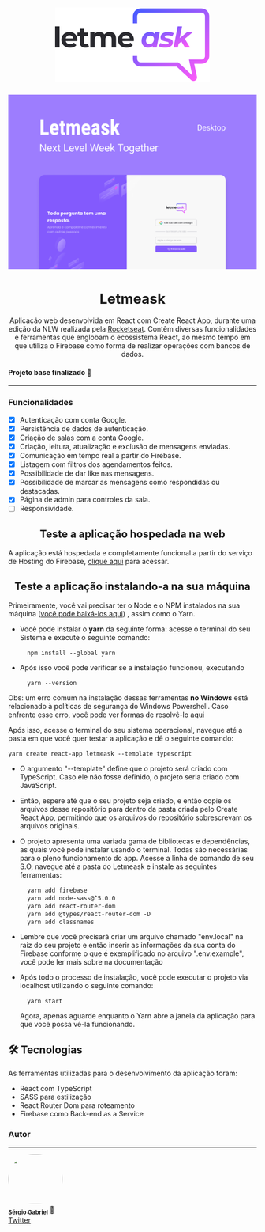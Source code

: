 <h1 align="center">
	<img alt="Logo do Letmeask" title="Logo do Letmeask" src="./src/assets/images/logo.svg">
</h1>
<p align="center">
	<img src="./src/img/react-img.png">
</p>

<h1 align="center">Letmeask</h1>
<p align="center">Aplicação web desenvolvida em React com Create React App, durante uma edição da NLW realizada pela <a href="https://www.youtube.com/rocketseat">Rocketseat</a>. Contêm diversas funcionalidades e ferramentas que englobam o ecossistema React, ao mesmo tempo em que utiliza o Firebase como forma de realizar operações com bancos de dados.</p>
<h4>Projeto base finalizado 🚀</h4>
<hr>
<h3>Funcionalidades</h3>

- [x] Autenticação com conta Google.
- [x] Persistência de dados de autenticação.
- [x] Criação de salas com a conta Google.
- [x] Criação, leitura, atualização e exclusão de mensagens enviadas.
- [x] Comunicação em tempo real a partir do Firebase.
- [x] Listagem com filtros dos agendamentos feitos.
- [x] Possibilidade de dar like nas mensagens.
- [x] Possibilidade de marcar as mensagens como respondidas ou destacadas.
- [x] Página de admin para controles da sala.
- [ ] Responsividade.

<h2 align="center">Teste a aplicação hospedada na web</h2>
<p>A aplicação está hospedada e completamente funcional a partir do serviço de Hosting do Firebase, <a href="https://letmeask-aulas-9385a.web.app/">clique aqui</a> para acessar.</p>

<h2 align="center">Teste a aplicação instalando-a na sua máquina</h2>
<p>Primeiramente, você vai precisar ter o Node e o NPM instalados na sua máquina (<a href="https://nodejs.org/en/download/">você pode baixá-los aqui</a>) , assim como o Yarn. 

- Você pode instalar o <strong>yarn</strong> da seguinte forma: acesse o terminal do seu Sistema e execute o seguinte comando:

		npm install --global yarn
- Após isso você pode verificar se a instalação funcionou, executando
		
		yarn --version

Obs: um erro comum na instalação dessas ferramentas <strong>no Windows</strong> está relacionado à políticas de segurança do Windows Powershell. Caso enfrente esse erro, você pode ver formas de resolvê-lo <a href="https://pt.stackoverflow.com/questions/220078/o-que-significa-o-erro-execu%C3%A7%C3%A3o-de-scripts-foi-desabilitada-neste-sistema">aqui</a> 

<p>Após isso, acesse o terminal do seu sistema operacional, navegue até a pasta em que você quer testar a aplicação e dê o seguinte comando:</p>
		
	yarn create react-app letmeask --template typescript 

- O argumento "--template" define que o projeto será criado com TypeScript. Caso ele não fosse definido, o projeto seria criado com JavaScript.
- Então, espere até que o seu projeto seja criado, e então copie os arquivos desse repositório para dentro da pasta criada pelo Create React App, permitindo que os arquivos do repositório sobrescrevam os arquivos originais. 

- O projeto apresenta uma variada gama de bibliotecas e dependências, as quais você pode instalar usando o terminal. Todas são necessárias para o pleno funcionamento do app. Acesse a linha de comando de seu S.O, navegue até a pasta do Letmeask e instale as seguintes ferramentas:

		yarn add firebase
		yarn add node-sass@^5.0.0
		yarn add react-router-dom
		yarn add @types/react-router-dom -D
		yarn add classnames

- Lembre que você precisará criar um arquivo chamado "env.local" na raiz do seu projeto e então inserir as informações da sua conta do Firebase conforme o que é exemplificado no arquivo ".env.example", você pode ler mais sobre na <a>documentação</a>

- Após todo o processo de instalação, você pode executar o projeto via localhost utilizando o seguinte comando:

		yarn start

	Agora, apenas aguarde enquanto o Yarn abre a janela da aplicação para que você possa vê-la funcionando. 
	
<h2>🛠 Tecnologias</h2>

As ferramentas utilizadas para o desenvolvimento da aplicação foram:

- React com TypeScript
- SASS para estilização
- React Router Dom para roteamento
- Firebase como Back-end as a Service

### Autor
---

<a href="https://github.com/0horaa">
 <img style="border-radius: 50px" src="https://github.com/0horaa.png" width="110px;" height="100px" alt=""/>
 <br />
 <sub><b>Sérgio Gabriel</b></sub></a> 🚀<br>
<a href="https://twitter.com/0hora_">Twitter</a><br>